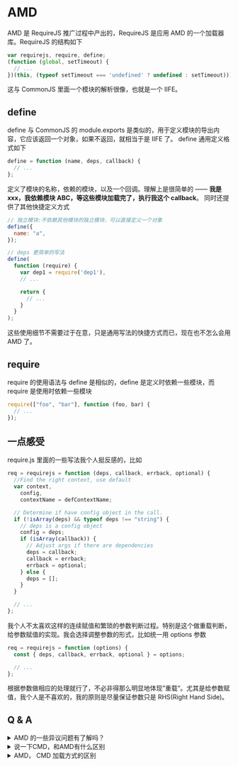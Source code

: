 # AMD

AMD 是 RequireJS 推广过程中产出的，RequireJS 是应用 AMD 的一个加载器库。RequireJS 的结构如下

```js
var requirejs, require, define;
(function (global, setTimeout) {
  // ...
})(this, (typeof setTimeout === 'undefined' ? undefined : setTimeout)));
```

这与 CommonJS 里面一个模块的解析很像，也就是一个 IIFE。

## define

define 与 CommonJS 的 module.exports 是类似的，用于定义模块的导出内容，它应该返回一个对象，如果不返回，就相当于是 IIFE 了。
define 通用定义格式如下

```js
define = function (name, deps, callback) {
  // ...
};
```

定义了模块的名称，依赖的模块，以及一个回调。理解上是很简单的 —— **我是 xxx，我依赖模块 ABC，等这些模块加载完了，执行我这个 callback**。
同时还提供了其他快捷定义方式

```js
// 独立模块:不依赖其他模块的独立模块，可以直接定义一个对象
define({
  name: "a",
});

// deps 更简单的写法
define(
  function (require) {
    var dep1 = require('dep1'),
    // ...

    return {
      // ...
    }
  }
);
```

这些使用细节不需要过于在意，只是通用写法的快捷方式而已，现在也不怎么会用 AMD 了。

## require

require 的使用语法与 define 是相似的，define 是定义时依赖一些模块，而 require 是使用时依赖一些模块

```js
require(["foo", "bar"], function (foo, bar) {
  // ...
});
```

## 一点感受

require.js 里面的一些写法我个人挺反感的，比如

```js
req = requirejs = function (deps, callback, errback, optional) {
  //Find the right context, use default
  var context,
    config,
    contextName = defContextName;

  // Determine if have config object in the call.
  if (!isArray(deps) && typeof deps !== "string") {
    // deps is a config object
    config = deps;
    if (isArray(callback)) {
      // Adjust args if there are dependencies
      deps = callback;
      callback = errback;
      errback = optional;
    } else {
      deps = [];
    }
  }

  // ...
};
```

我个人不太喜欢这样的连续赋值和繁琐的参数判断过程。特别是这个做重载判断，给参数赋值的实现。我会选择调整参数的形式，比如统一用 options 参数

```js
req = requirejs = function (options) {
  const { deps, callback, errback, optional } = options;

  // ...
};
```

根据参数做相应的处理就行了，不必非得那么明显地体现”重载“。尤其是给参数赋值，我个人是不喜欢的，我的原则是尽量保证参数只是 RHS(Right Hand Side)。

<!-- 浪费太多时间，并不那么重要，不一定要研究它的实现，也记不住 -->

<!-- https://github.com/seajs/seajs/issues/588 -->

## Q & A

<details>
  <summary>AMD 的一些异议问题有了解吗？</summary>
  <div>
  主要是AMD的依赖前置问题，不管有无用到，列在依赖表中就会全部加载。define 的回调函数执行的时候，其实已经 deps 的模块已经加载并执行。在callback中使用 require 的时候，只是获得模块的exports引用。参考[前端模块化开发那点历史](https://github.com/seajs/seajs/issues/588)
  </div>
</details>

<details>
  <summary>说一下CMD，和AMD有什么区别</summary>
  <div>CMD是阿里的玉伯在开发 SeaJS 时提出的规范，这种模式整合了 CommonJS 和 AMD 的一些优点。主要的区别在于模块的执行时机，依赖的自动收集。AMD 的参考[与 RequireJS 的异同](https://github.com/seajs/seajs/issues/277)</div>
</details>

<details>
  <summary>AMD， CMD 加载方式的区别</summary>
  <div>AMD前置加载，CMD就近加载</div>
</details>

